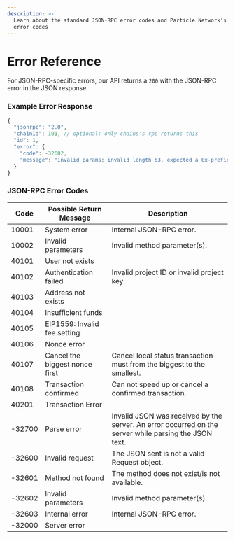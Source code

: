 ```yaml
---
description: >-
  Learn about the standard JSON-RPC error codes and Particle Network's custom
  error codes
---
```


# Error Reference

For JSON-RPC-specific errors, our API returns a `200` with the JSON-RPC error in the JSON response.

### Example Error Response

```typescript
{
  "jsonrpc": "2.0",
  "chainId": 101, // optional; only chains's rpc returns this
  "id": 1,
  "error": {
    "code": -32602,
    "message": "Invalid params: invalid length 63, expected a 0x-prefixed, padded, hex-encoded hash with length 64."
  }
}
```

### JSON-RPC Error Codes

| Code   | Possible Return Message        | Description                                                                                           |
| ------ | ------------------------------ | ----------------------------------------------------------------------------------------------------- |
| 10001  | System error                   | Internal JSON-RPC error.                                                                              |
| 10002  | Invalid parameters             | Invalid method parameter(s).                                                                          |
| 40101  | User not exists                |                                                                                                       |
| 40102  | Authentication failed          | Invalid project ID or invalid project key.                                                            |
| 40103  | Address not exists             |                                                                                                       |
| 40104  | Insufficient funds             |                                                                                                       |
| 40105  | EIP1559: Invalid fee setting   |                                                                                                       |
| 40106  | Nonce error                    |                                                                                                       |
| 40107  | Cancel the biggest nonce first | Cancel local status transaction must from the biggest to the smallest.                                |
| 40108  | Transaction confirmed          | Can not speed up or cancel a confirmed transaction.                                                   |
| 40201  | Transaction Error              |                                                                                                       |
| -32700 | Parse error                    | Invalid JSON was received by the server. An error occurred on the server while parsing the JSON text. |
| -32600 | Invalid request                | The JSON sent is not a valid Request object.                                                          |
| -32601 | Method not found               | The method does not exist/is not available.                                                           |
| -32602 | Invalid parameters             | Invalid method parameter(s).                                                                          |
| -32603 | Internal error                 | Internal JSON-RPC error.                                                                              |
| -32000 | Server error                   |                                                                                                       |
